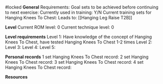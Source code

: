 #locked
**General**
Requirements:
Goal sets to be achieved before continuing to next exercise:
Currently used in training: Y/N
Current training sets for Hanging Knees To Chest:
Leads to: [[Hanging Leg Raise T2B]]

**Level**
Current ROM level: 0
Current technique level: 0

**Level requirements**
Level 1: Have knowledge of the concept of Hanging Knees To Chest, have tested Hanging Knees To Chest 1-2 times
Level 2:
Level 3:
Level 4:
Level 5:

**Personal records**
1 set Hanging Knees To Chest record:
2 set Hanging Knees To Chest record:
3 set Hanging Knees To Chest record:
4 set Hanging Knees To Chest record:

**Resources**


